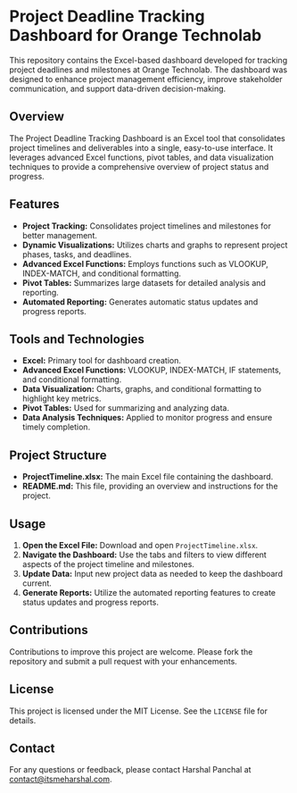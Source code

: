 # Project Deadline Tracking Dashboard for Orange Technolab

This repository contains the Excel-based dashboard developed for tracking project deadlines and milestones at Orange Technolab. The dashboard was designed to enhance project management efficiency, improve stakeholder communication, and support data-driven decision-making.

## Overview

The Project Deadline Tracking Dashboard is an Excel tool that consolidates project timelines and deliverables into a single, easy-to-use interface. It leverages advanced Excel functions, pivot tables, and data visualization techniques to provide a comprehensive overview of project status and progress.

## Features

- **Project Tracking:** Consolidates project timelines and milestones for better management.
- **Dynamic Visualizations:** Utilizes charts and graphs to represent project phases, tasks, and deadlines.
- **Advanced Excel Functions:** Employs functions such as VLOOKUP, INDEX-MATCH, and conditional formatting.
- **Pivot Tables:** Summarizes large datasets for detailed analysis and reporting.
- **Automated Reporting:** Generates automatic status updates and progress reports.

## Tools and Technologies

- **Excel:** Primary tool for dashboard creation.
- **Advanced Excel Functions:** VLOOKUP, INDEX-MATCH, IF statements, and conditional formatting.
- **Data Visualization:** Charts, graphs, and conditional formatting to highlight key metrics.
- **Pivot Tables:** Used for summarizing and analyzing data.
- **Data Analysis Techniques:** Applied to monitor progress and ensure timely completion.

## Project Structure

- **ProjectTimeline.xlsx:** The main Excel file containing the dashboard.
- **README.md:** This file, providing an overview and instructions for the project.

## Usage

1. **Open the Excel File:** Download and open `ProjectTimeline.xlsx`.
2. **Navigate the Dashboard:** Use the tabs and filters to view different aspects of the project timeline and milestones.
3. **Update Data:** Input new project data as needed to keep the dashboard current.
4. **Generate Reports:** Utilize the automated reporting features to create status updates and progress reports.

## Contributions

Contributions to improve this project are welcome. Please fork the repository and submit a pull request with your enhancements.

## License

This project is licensed under the MIT License. See the `LICENSE` file for details.

## Contact

For any questions or feedback, please contact Harshal Panchal at [contact@itsmeharshal.com](mailto:contact@itsmeharshal.com).
